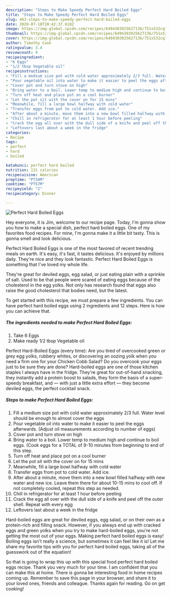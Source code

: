 ```yaml
---
description: "Steps to Make Speedy Perfect Hard Boiled Eggs"
title: "Steps to Make Speedy Perfect Hard Boiled Eggs"
slug: 463-steps-to-make-speedy-perfect-hard-boiled-eggs
date: 2020-07-18T20:42:37.618Z
image: https://img-global.cpcdn.com/recipes/6494303025627136/751x532cq70/perfect-hard-boiled-eggs-recipe-main-photo.jpg
thumbnail: https://img-global.cpcdn.com/recipes/6494303025627136/751x532cq70/perfect-hard-boiled-eggs-recipe-main-photo.jpg
cover: https://img-global.cpcdn.com/recipes/6494303025627136/751x532cq70/perfect-hard-boiled-eggs-recipe-main-photo.jpg
author: Timothy Cook
ratingvalue: 3.4
reviewcount: 9
recipeingredient:
- "6 Eggs"
- "1/2 tbsp Vegetable oil"
recipeinstructions:
- "Fill a medium size pot with cold water approximately 2/3 full. Water level should be enough to almost cover the eggs"
- "Pour vegetable oil into water to make it easier to peel the eggs afterwards. (Adjust oil measurements according to number of eggs)"
- "Cover pot and turn stove on high"
- "Bring water to a boil. Lower temp to medium high and continue to boil eggs. (Cook eggs for a TOTAL of 9-10 minutes from beginning to end of this step."
- "Turn off heat and place pot on a cool burner"
- "Let the pot sit with the cover on for 15 mins"
- "Meanwhile, fill a large bowl halfway with cold water"
- "Transfer eggs from pot to cold water. Add ice."
- "After about a minute, move them into a new bowl filled halfway with new water and new ice. Leave them there for about 10-15 mins to cool off. If not completely cooled, repeat this step as needed."
- "Chill in refrigerator for at least 1 hour before peeling"
- "Crack the egg all over with the dull side of a knife and peel off the outer shell. Repeat with every egg"
- "Leftovers last about a week in the fridge"
categories:
- Recipe
tags:
- perfect
- hard
- boiled

katakunci: perfect hard boiled 
nutrition: 131 calories
recipecuisine: American
preptime: "PT34M"
cooktime: "PT57M"
recipeyield: "2"
recipecategory: Dinner

---
```



![Perfect Hard Boiled Eggs](https://img-global.cpcdn.com/recipes/6494303025627136/751x532cq70/perfect-hard-boiled-eggs-recipe-main-photo.jpg)

Hey everyone, it is Jim, welcome to our recipe page. Today, I'm gonna show you how to make a special dish, perfect hard boiled eggs. One of my favorites food recipes. For mine, I'm gonna make it a little bit tasty. This is gonna smell and look delicious.

Perfect Hard Boiled Eggs is one of the most favored of recent trending meals on earth. It's easy, it's fast, it tastes delicious. It's enjoyed by millions daily. They're nice and they look fantastic. Perfect Hard Boiled Eggs is something that I've loved my whole life.

They&#39;re great for deviled eggs, egg salad, or just eating plain with a sprinkle of salt. Used to be that people were scared of eating eggs because of the cholesterol in the egg yolks. Not only has research found that eggs also raise the good cholesterol that bodies need, but the latest.


To get started with this recipe, we must prepare a few ingredients. You can have perfect hard boiled eggs using 2 ingredients and 12 steps. Here is how you can achieve that.

##### The ingredients needed to make Perfect Hard Boiled Eggs:

1. Take 6 Eggs
1. Make ready 1/2 tbsp Vegetable oil


Perfect Hard-Boiled Eggs (every time): Are you tired of overcooked green or grey egg yolks, rubbery whites, or discovering an oozing yolk when you need a firm one for your Chicken Cobb Salad? Do you overcook your eggs just to be sure they are done? Hard-boiled eggs are one of those kitchen staples I always have in the fridge. They&#39;re great for out-of-hand snacking, they instantly add a protein boost to salads, they form the basis of a super-speedy breakfast, and — with just a little extra effort — they become deviled eggs, the perfect cocktail snack. 

##### Steps to make Perfect Hard Boiled Eggs:

1. Fill a medium size pot with cold water approximately 2/3 full. Water level should be enough to almost cover the eggs
1. Pour vegetable oil into water to make it easier to peel the eggs afterwards. (Adjust oil measurements according to number of eggs)
1. Cover pot and turn stove on high
1. Bring water to a boil. Lower temp to medium high and continue to boil eggs. (Cook eggs for a TOTAL of 9-10 minutes from beginning to end of this step.
1. Turn off heat and place pot on a cool burner
1. Let the pot sit with the cover on for 15 mins
1. Meanwhile, fill a large bowl halfway with cold water
1. Transfer eggs from pot to cold water. Add ice.
1. After about a minute, move them into a new bowl filled halfway with new water and new ice. Leave them there for about 10-15 mins to cool off. If not completely cooled, repeat this step as needed.
1. Chill in refrigerator for at least 1 hour before peeling
1. Crack the egg all over with the dull side of a knife and peel off the outer shell. Repeat with every egg
1. Leftovers last about a week in the fridge


Hard-boiled eggs are great for deviled eggs, egg salad, or on their own as a protein-rich and filling snack. However, if you always end up with cracked eggs and green yolks when you try to make hard-boiled eggs, you&#39;re not getting the most out of your eggs. Making perfect hard boiled eggs is easy! Boiling eggs isn&#39;t really a science, but sometimes it can feel like it is! Let me share my favorite tips with you for perfect hard boiled eggs, taking all of the guesswork out of the equation! 

So that is going to wrap this up with this special food perfect hard boiled eggs recipe. Thank you very much for your time. I am confident that you can make this at home. There is gonna be interesting food in home recipes coming up. Remember to save this page in your browser, and share it to your loved ones, friends and colleague. Thanks again for reading. Go on get cooking!
